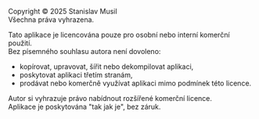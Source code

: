 Copyright © 2025 Stanislav Musil  
Všechna práva vyhrazena.  

Tato aplikace je licencována pouze pro osobní nebo interní komerční použití.  
Bez písemného souhlasu autora není dovoleno:  
- kopírovat, upravovat, šířit nebo dekompilovat aplikaci,  
- poskytovat aplikaci třetím stranám,  
- prodávat nebo komerčně využívat aplikaci mimo podmínek této licence.  

Autor si vyhrazuje právo nabídnout rozšířené komerční licence.  
Aplikace je poskytována "tak jak je", bez záruk.  